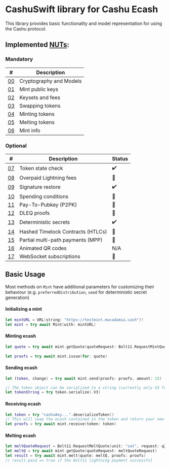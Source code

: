 # CashuSwift library for Cashu Ecash

This library provides basic functionality and model representation for using the Cashu protocol.

## Implemented [NUTs](https://github.com/cashubtc/nuts/):

### Mandatory

| #    | Description                       |
|----------|-----------------------------------|
| [00][00] | Cryptography and Models           |
| [01][01] | Mint public keys                  |
| [02][02] | Keysets and fees                  |
| [03][03] | Swapping tokens                   |
| [04][04] | Minting tokens                    |
| [05][05] | Melting tokens                    |
| [06][06] | Mint info                         |

### Optional

| # | Description | Status
| --- | --- | --- |
| [07][07] | Token state check | :heavy_check_mark: |
| [08][08] | Overpaid Lightning fees | :construction: |
| [09][09] | Signature restore | :heavy_check_mark: |
| [10][10] | Spending conditions | :construction: |
| [11][11] | Pay-To-Pubkey (P2PK) | :construction: |
| [12][12] | DLEQ proofs | :construction: |
| [13][13] | Deterministic secrets | :heavy_check_mark: |
| [14][14] | Hashed Timelock Contracts (HTLCs) | :construction: |
| [15][15] | Partial multi-path payments (MPP) | :construction: |
| [16][16] | Animated QR codes | N/A |
| [17][17] | WebSocket subscriptions  | :construction: |


## Basic Usage

Most methods on `Mint` have additional parameters for customizing their behaviour (e.g. `preferredDistribution`, `seed` for deterministic secret generation)

#### Initializing a mint

```swift
let mintURL = URL(string: "https://testmint.macadamia.cash")!
let mint = try await Mint(with: mintURL)
```

#### Minting ecash 

```swift
let quote = try await mint.getQuote(quoteRequest: Bolt11.RequestMintQuote(unit: "sat",
                                                                          amount: 21))
let proofs = try await mint.issue(for: quote)
```

#### Sending ecash

```swift
let (token, change) = try await mint.send(proofs: proofs, amount: 15)

// The token object can be serialized to a string (currently only V3 format supported)
let tokenString = try token.serialize(.V3)
```

#### Receiving ecash

```swift
let token = try "cashuAey...".deserializeToken()
// This will swap the ecash contained in the token and return your new proofs
let proofs = try await mint.receive(token: token)
```

#### Melting ecash

```swift
let meltQuoteRequest = Bolt11.RequestMeltQuote(unit: "sat", request: q2.request, options: nil)
let meltQ = try await mint.getQuote(quoteRequest: meltQuoteRequest)
let result = try await mint.melt(quote: meltQ, proofs: proofs)
// result.paid == true if the Bolt11 lightning payment successful
```        


[00]: https://github.com/cashubtc/nuts/blob/main/00.md
[01]: https://github.com/cashubtc/nuts/blob/main/01.md
[02]: https://github.com/cashubtc/nuts/blob/main/02.md
[03]: https://github.com/cashubtc/nuts/blob/main/03.md
[04]: https://github.com/cashubtc/nuts/blob/main/04.md
[05]: https://github.com/cashubtc/nuts/blob/main/05.md
[06]: https://github.com/cashubtc/nuts/blob/main/06.md
[07]: https://github.com/cashubtc/nuts/blob/main/07.md
[08]: https://github.com/cashubtc/nuts/blob/main/08.md
[09]: https://github.com/cashubtc/nuts/blob/main/09.md
[10]: https://github.com/cashubtc/nuts/blob/main/10.md
[11]: https://github.com/cashubtc/nuts/blob/main/11.md
[12]: https://github.com/cashubtc/nuts/blob/main/12.md
[13]: https://github.com/cashubtc/nuts/blob/main/13.md
[14]: https://github.com/cashubtc/nuts/blob/main/14.md
[15]: https://github.com/cashubtc/nuts/blob/main/15.md
[16]: https://github.com/cashubtc/nuts/blob/main/16.md
[17]: https://github.com/cashubtc/nuts/blob/main/17.md
